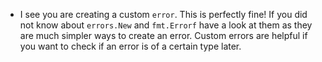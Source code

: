 - I see you are creating a custom `error`. This is perfectly fine! If you did not know about `errors.New` and `fmt.Errorf` 
have a look at them as they are much simpler ways to create an error. Custom errors are helpful if you want to check if an 
error is of a certain type later.
